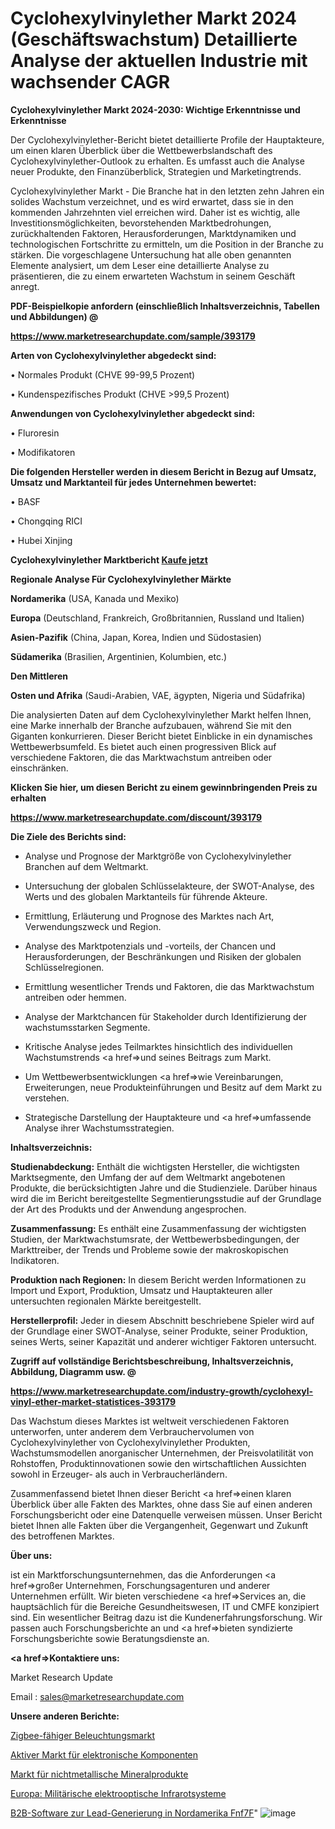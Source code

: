 # Cyclohexylvinylether Markt 2024 (Geschäftswachstum) Detaillierte Analyse der aktuellen Industrie mit wachsender CAGR

<strong>Cyclohexylvinylether Markt 2024-2030: Wichtige Erkenntnisse und Erkenntnisse</strong>

Der Cyclohexylvinylether-Bericht bietet detaillierte Profile der Hauptakteure, um einen klaren Überblick über die Wettbewerbslandschaft des Cyclohexylvinylether-Outlook zu erhalten. Es umfasst auch die Analyse neuer Produkte, den Finanzüberblick, Strategien und Marketingtrends.

Cyclohexylvinylether Markt - Die Branche hat in den letzten zehn Jahren ein solides Wachstum verzeichnet, und es wird erwartet, dass sie in den kommenden Jahrzehnten viel erreichen wird. Daher ist es wichtig, alle Investitionsmöglichkeiten, bevorstehenden Marktbedrohungen, zurückhaltenden Faktoren, Herausforderungen, Marktdynamiken und technologischen Fortschritte zu ermitteln, um die Position in der Branche zu stärken. Die vorgeschlagene Untersuchung hat alle oben genannten Elemente analysiert, um dem Leser eine detaillierte Analyse zu präsentieren, die zu einem erwarteten Wachstum in seinem Geschäft anregt.



<strong><b>PDF-Beispielkopie anfordern (einschließlich Inhaltsverzeichnis, Tabellen und Abbildungen) @ </b></strong>

<strong><a href=https://www.marketresearchupdate.com/sample/393179>

<strong>https://www.marketresearchupdate.com/sample/393179</u></a></strong></strong>



<strong>Arten von Cyclohexylvinylether abgedeckt sind:</strong>

• Normales Produkt (CHVE 99-99,5 Prozent)

• Kundenspezifisches Produkt (CHVE >99,5 Prozent)



<strong>Anwendungen von Cyclohexylvinylether abgedeckt sind:</strong>

• Fluroresin

• Modifikatoren



<strong>Die folgenden Hersteller werden in diesem Bericht in Bezug auf Umsatz, Umsatz und Marktanteil für jedes Unternehmen bewertet:</strong>

• BASF

• Chongqing RICI

• Hubei Xinjing



<strong>Cyclohexylvinylether Marktbericht <a href=https://www.marketresearchupdate.com/buynow/393179>Kaufe jetzt</a></strong>



<strong>Regionale Analyse Für Cyclohexylvinylether Märkte</strong>



<strong>Nordamerika</strong> (USA, Kanada und Mexiko)



<strong>Europa</strong> (Deutschland, Frankreich, Großbritannien, Russland und Italien)



<strong>Asien-Pazifik</strong> (China, Japan, Korea, Indien und Südostasien)



<strong>Südamerika</strong> (Brasilien, Argentinien, Kolumbien, etc.)



<strong>Den Mittleren</strong> 

<strong>Osten und Afrika</strong> (Saudi-Arabien, VAE, ägypten, Nigeria und Südafrika)

Die analysierten Daten auf dem Cyclohexylvinylether Markt helfen Ihnen, eine Marke innerhalb der Branche aufzubauen, während Sie mit den Giganten konkurrieren. Dieser Bericht bietet Einblicke in ein dynamisches Wettbewerbsumfeld. Es bietet auch einen progressiven Blick auf verschiedene Faktoren, die das Marktwachstum antreiben oder einschränken.



<strong>Klicken Sie hier, um diesen Bericht zu einem gewinnbringenden Preis zu erhalten
</strong>

<strong><a href=https://www.marketresearchupdate.com/discount/393179>https://www.marketresearchupdate.com/discount/393179</b></u></strong></a>



<strong>Die Ziele des Berichts sind:</strong>

- Analyse und Prognose der Marktgröße von Cyclohexylvinylether Branchen auf dem Weltmarkt.

- Untersuchung der globalen Schlüsselakteure, der SWOT-Analyse, des Werts und des globalen Marktanteils für führende Akteure.

- Ermittlung, Erläuterung und Prognose des Marktes nach Art, Verwendungszweck und Region.

- Analyse des Marktpotenzials und -vorteils, der Chancen und Herausforderungen, der Beschränkungen und Risiken der globalen Schlüsselregionen.

- Ermittlung wesentlicher Trends und Faktoren, die das Marktwachstum antreiben oder hemmen.

- Analyse der Marktchancen für Stakeholder durch Identifizierung der wachstumsstarken Segmente.

- Kritische Analyse jedes Teilmarktes hinsichtlich des individuellen Wachstumstrends <a href=>und</a> seines Beitrags zum Markt.

- Um Wettbewerbsentwicklungen <a href=>wie</a> Vereinbarungen, Erweiterungen, neue Produkteinführungen und Besitz auf dem Markt zu verstehen.

- Strategische Darstellung der Hauptakteure und <a href=>umfas</a>sende Analyse ihrer Wachstumsstrategien.



<strong>Inhaltsverzeichnis:</strong>



<strong>Studienabdeckung:</strong> Enthält die wichtigsten Hersteller, die wichtigsten Marktsegmente, den Umfang der auf dem Weltmarkt angebotenen Produkte, die berücksichtigten Jahre und die Studienziele. Darüber hinaus wird die im Bericht bereitgestellte Segmentierungsstudie auf der Grundlage der Art des Produkts und der Anwendung angesprochen.



<strong>Zusammenfassung:</strong> Es enthält eine Zusammenfassung der wichtigsten Studien, der Marktwachstumsrate, der Wettbewerbsbedingungen, der Markttreiber, der Trends und Probleme sowie der makroskopischen Indikatoren.



<strong>Produktion nach Regionen:</strong> In diesem Bericht werden Informationen zu Import und Export, Produktion, Umsatz und Hauptakteuren aller untersuchten regionalen Märkte bereitgestellt.



<strong>Herstellerprofil:</strong> Jeder in diesem Abschnitt beschriebene Spieler wird auf der Grundlage einer SWOT-Analyse, seiner Produkte, seiner Produktion, seines Werts, seiner Kapazität und anderer wichtiger Faktoren untersucht.



<strong><b>Zugriff auf vollständige Berichtsbeschreibung, Inhaltsverzeichnis, Abbildung, Diagramm usw. @ </b></strong>

<strong><a href=https://www.marketresearchupdate.com/industry-growth/cyclohexyl-vinyl-ether-market-statistices-393179>https://www.marketresearchupdate.com/industry-growth/cyclohexyl-vinyl-ether-market-statistices-393179</a></strong>

Das Wachstum dieses Marktes ist weltweit verschiedenen Faktoren unterworfen, unter anderem dem Verbrauchervolumen von Cyclohexylvinylether von Cyclohexylvinylether Produkten, Wachstumsmodellen anorganischer Unternehmen, der Preisvolatilität von Rohstoffen, Produktinnovationen sowie den wirtschaftlichen Aussichten sowohl in Erzeuger- als auch in Verbraucherländern.

Zusammenfassend bietet Ihnen dieser Bericht <a href=>einen</a> klaren Überblick über alle Fakten des Marktes, ohne dass Sie auf einen anderen Forschungsbericht oder eine Datenquelle verweisen müssen. Unser Bericht bietet Ihnen alle Fakten über die Vergangenheit, Gegenwart und Zukunft des betroffenen Marktes.



<strong>Über uns:</strong>

 ist ein Marktforschungsunternehmen, das die Anforderungen <a href=>großer</a> Unternehmen, Forschungsagenturen und anderer Unternehmen erfüllt. Wir bieten verschiedene <a href=>Services</a> an, die hauptsächlich für die Bereiche Gesundheitswesen, IT und CMFE konzipiert sind. Ein wesentlicher Beitrag dazu ist die Kundenerfahrungsforschung. Wir passen auch Forschungsberichte an und <a href=>bieten</a> syndizierte Forschungsberichte sowie Beratungsdienste an.



<strong><a href=>Kontaktiere uns:</a></strong>

Market Research Update

Email : sales@marketresearchupdate.com



<strong>Unsere anderen Berichte:</strong>

<a href=https://www.linkedin.com/pulse/zigbee-enabled-lighting-market-insights-2023>Zigbee-fähiger Beleuchtungsmarkt</a>

<a href=https://www.linkedin.com/pulse/active-electronic-components-market-2023-analysis>Aktiver Markt für elektronische Komponenten</a>

<a href=https://www.linkedin.com/pulse/nonmetallic-mineral-product-market-size-trends>Markt für nichtmetallische Mineralprodukte</a>

<a href=https://www.linkedin.com/pulse/europe-military-electro-optics-infrared-systems>Europa: Militärische elektrooptische Infrarotsysteme</a>

<a href=https://www.linkedin.com/pulse/north-america-lead-generation-b2b-software-fnf7f/>B2B-Software zur Lead-Generierung in Nordamerika Fnf7F</a>"
![image](https://github.com/Gayatrikarjule/Market-Analysis-360/assets/97346546/a718245d-1a0f-423c-bde3-f3c86563de74)

